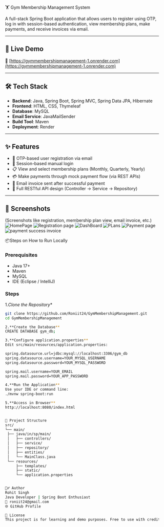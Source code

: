 🏋️ Gym Membership Management System

A full-stack Spring Boot application that allows users to register using OTP, log in with session-based authentication, view membership plans, make payments, and receive invoices via email.

---

## 🚀 Live Demo

🔗 [https://gymmembershipmanagement-1.onrender.com](https://gymmembershipmanagement-1.onrender.com)

---

## 🛠️ Tech Stack

- **Backend**: Java, Spring Boot, Spring MVC, Spring Data JPA, Hibernate
- **Frontend**: HTML, CSS, Thymeleaf
- **Database**: MySQL
- **Email Service**: JavaMailSender
- **Build Tool**: Maven
- **Deployment**: Render

---

## ✨ Features

- 🔐 OTP-based user registration via email
- 🔑 Session-based manual login 
- 📋 View and select membership plans (Monthly, Quarterly, Yearly)
- 💳 Make payments through mock payment flow (via REST APIs)
- 📧 Email invoice sent after successful payment
- 🔄 Full RESTful API design (Controller → Service → Repository)

---

## 📸 Screenshots

(Screenshots like registration, membership plan view, email invoice, etc.)
![HomePage](https://github.com/user-attachments/assets/9c0f5160-8b8d-4262-987d-bdc492083471)
![Registration page](https://github.com/user-attachments/assets/3fad926a-4c69-483c-b7aa-b5ed13e13158)
![DashBoard](https://github.com/user-attachments/assets/099c15f8-6a1d-43db-843a-d45c2229d77e)
![PLans](https://github.com/user-attachments/assets/2eea7377-6dc8-44f4-9f51-3dd627b04fdb)
![Payment page](https://github.com/user-attachments/assets/340cb94f-544d-4b55-bda2-a75ed00e3703)
![payment success invoice](https://github.com/user-attachments/assets/82f398b6-0aaf-4826-b7b6-a71aadcd5a8e)

📦Steps on How to Run Locally

### Prerequisites

- Java 17+
- Maven
- MySQL
- IDE (Eclipse / IntelliJ)

### Steps

1.*Clone the Repository**
   ```bash
   git clone https://github.com/Roniit24/GymMembershipManagement.git
   cd GymMembershipManagement

2.**Create the Database**
CREATE DATABASE gym_db;

3.**Configure application.properties**
Edit src/main/resources/application.properties:

spring.datasource.url=jdbc:mysql://localhost:3306/gym_db
spring.datasource.username=YOUR_MYSQL_USERNAME
spring.datasource.password=YOUR_MYSQL_PASSWORD

spring.mail.username=YOUR_EMAIL
spring.mail.password=YOUR_APP_PASSWORD

4.**Run the Application**
Use your IDE or command line:
./mvnw spring-boot:run

5.**Access in Browser**
http://localhost:8080/index.html


🧩 Project Structure
src/
└── main/
    ├── java/in/sp/main/
    │   ├── controllers/
    │   ├── service/
    │   ├── repository/
    │   ├── entities/
    │   └── MainClass.java
    └── resources/
        ├── templates/
        ├── static/
        └── application.properties


🙋‍♂️ Author
Rohit Singh
Java Developer | Spring Boot Enthusiast
📧 roniit24@gmail.com
🌐 GitHub Profile

📄 License
This project is for learning and demo purposes. Free to use with credits.
